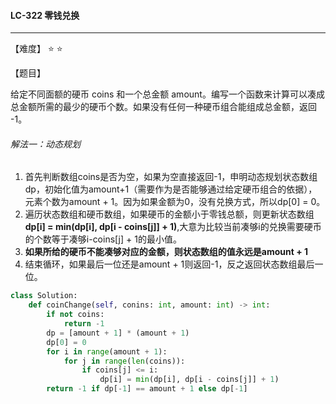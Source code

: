 #### LC-322 零钱兑换

------

【难度】 ⭐ ⭐ 

【题目】

给定不同面额的硬币 coins 和一个总金额 amount。编写一个函数来计算可以凑成总金额所需的最少的硬币个数。如果没有任何一种硬币组合能组成总金额，返回 -1。

###### 解法一：动态规划

1.  首先判断数组coins是否为空，如果为空直接返回-1，申明动态规划状态数组dp，初始化值为amount+1（需要作为是否能够通过给定硬币组合的依据），元素个数为amount + 1。因为如果金额为0，没有兑换方式，所以dp[0] = 0。
2.  遍历状态数组和硬币数组，如果硬币的金额小于零钱总额，则更新状态数组 **dp[i] = min(dp[i], dp[i - coins[j]] + 1)**,大意为比较当前凑够i的兑换需要硬币的个数等于凑够i-coins[j] + 1的最小值。
3.  **如果所给的硬币不能凑够对应的金额，则状态数组的值永远是amount + 1**
4.  结束循环，如果最后一位还是amount + 1则返回-1，反之返回状态数组最后一位。

```python
class Solution:
    def coinChange(self, conins: int, amount: int) -> int:
        if not coins:
            return -1
        dp = [amount + 1] * (amount + 1)
        dp[0] = 0
        for i in range(amount + 1):
            for j in range(len(coins)):
                if coins[j] <= i:
                    dp[i] = min(dp[i], dp[i - coins[j]] + 1)
        return -1 if dp[-1] == amount + 1 else dp[-1] 
```

